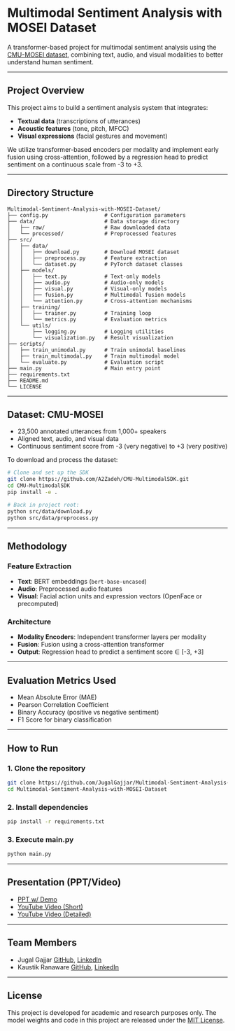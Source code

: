 # Multimodal Sentiment Analysis with MOSEI Dataset

A transformer-based project for multimodal sentiment analysis using the [CMU-MOSEI dataset](http://multicomp.cs.cmu.edu/resources/cmu-mosei-dataset/), combining text, audio, and visual modalities to better understand human sentiment.

---

## Project Overview

This project aims to build a sentiment analysis system that integrates:
- **Textual data** (transcriptions of utterances)
- **Acoustic features** (tone, pitch, MFCC)
- **Visual expressions** (facial gestures and movement)

We utilize transformer-based encoders per modality and implement early fusion using cross-attention, followed by a regression head to predict sentiment on a continuous scale from -3 to +3.

---

## Directory Structure

```
Multimodal-Sentiment-Analysis-with-MOSEI-Dataset/
├── config.py                  # Configuration parameters
├── data/                      # Data storage directory
│   ├── raw/                   # Raw downloaded data
│   └── processed/             # Preprocessed features
├── src/
│   ├── data/
│   │   ├── download.py        # Download MOSEI dataset
│   │   ├── preprocess.py      # Feature extraction
│   │   └── dataset.py         # PyTorch dataset classes
│   ├── models/
│   │   ├── text.py            # Text-only models
│   │   ├── audio.py           # Audio-only models
│   │   ├── visual.py          # Visual-only models
│   │   ├── fusion.py          # Multimodal fusion models
│   │   └── attention.py       # Cross-attention mechanisms
│   ├── training/
│   │   ├── trainer.py         # Training loop
│   │   └── metrics.py         # Evaluation metrics
│   └── utils/
│       ├── logging.py         # Logging utilities
│       └── visualization.py   # Result visualization
├── scripts/
│   ├── train_unimodal.py      # Train unimodal baselines
│   ├── train_multimodal.py    # Train multimodal model
│   └── evaluate.py            # Evaluation script
├── main.py                    # Main entry point
├── requirements.txt
├── README.md
└── LICENSE
```

---

## Dataset: CMU-MOSEI

- 23,500 annotated utterances from 1,000+ speakers
- Aligned text, audio, and visual data
- Continuous sentiment score from -3 (very negative) to +3 (very positive)

To download and process the dataset:

```bash
# Clone and set up the SDK
git clone https://github.com/A2Zadeh/CMU-MultimodalSDK.git
cd CMU-MultimodalSDK
pip install -e .

# Back in project root:
python src/data/download.py
python src/data/preprocess.py
```

---

## Methodology

### Feature Extraction
- **Text**: BERT embeddings (`bert-base-uncased`)
- **Audio**: Preprocessed audio features
- **Visual**: Facial action units and expression vectors (OpenFace or precomputed)

### Architecture
- **Modality Encoders**: Independent transformer layers per modality
- **Fusion**: Fusion using a cross-attention transformer
- **Output**: Regression head to predict a sentiment score ∈ [-3, +3]

---

## Evaluation Metrics Used

- Mean Absolute Error (MAE)
- Pearson Correlation Coefficient
- Binary Accuracy (positive vs negative sentiment)
- F1 Score for binary classification

---

## How to Run

### 1. Clone the repository
```bash
git clone https://github.com/JugalGajjar/Multimodal-Sentiment-Analysis-with-MOSEI-Dataset.git
cd Multimodal-Sentiment-Analysis-with-MOSEI-Dataset
```

### 2. Install dependencies
```bash
pip install -r requirements.txt
```

### 3. Execute main.py
```bash
python main.py
```

---

## Presentation (PPT/Video)

- [PPT w/ Demo](https://github.com/JugalGajjar/Multimodal-Sentiment-Analysis-with-MOSEI-Dataset/blob/main/project_paper.pdf)
- [YouTube Video (Short)](https://youtu.be/stYaQOx14zE?si=m35rxNYSfkhHuerq)
- [YouTube Video (Detailed)](https://youtu.be/hF3ERyC_iYc?si=nhdp_orkF0e5rEhX)

---

## Team Members

- Jugal Gajjar [GitHub](https://github.com/JugalGajjar), [LinkedIn](https://www.linkedin.com/in/jugal-gajjar/)
- Kaustik Ranaware [GitHub](https://github.com/KAUSTIKR), [LinkedIn](https://www.linkedin.com/in/kaustik/)

---

## License

This project is developed for academic and research purposes only. The model weights and code in this project are released under the [MIT License](https://opensource.org/licenses/MIT).
